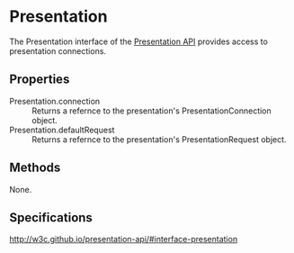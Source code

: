 # Presentation

The Presentation interface of the [Presentation API](Presentation_API.md) provides access to presentation connections. 

## Properties

<dl>
  <dt>Presentation.connection</dt>
  <dd>Returns a refernce to the presentation's PresentationConnection object.</dd>
  <dt>Presentation.defaultRequest</dt>
  <dd>Returns a refernce to the presentation's PresentationRequest object.</dd>
</dl>

## Methods

None.

## Specifications

<http://w3c.github.io/presentation-api/#interface-presentation>
